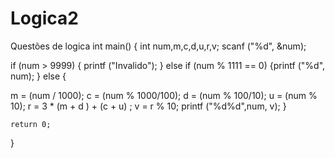 # Logica2
Questões de logica
int main()
{
    int num,m,c,d,u,r,v;
scanf ("%d", &num);

if (num > 9999) {
    printf ("Invalido"); 
} else if (num % 1111 == 0) {printf ("%d", num); 
} else {

m = (num / 1000); c = (num % 1000/100); d = (num % 100/10); u = (num % 10); 
r = 3 * (m + d ) + (c + u) ;
v = r % 10;
printf ("%d%d",num, v); }

    return 0;
}
